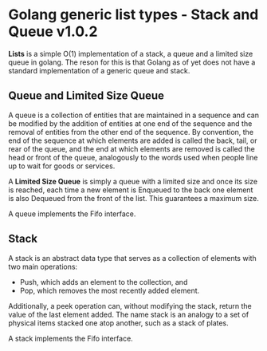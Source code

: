 # Golang generic list types - Stack and Queue v1.0.2

**Lists** is a simple O(1) implementation of a stack, a queue and a limited size queue in golang. 
The reson for this is that Golang as of yet does not have a standard implementation of a generic queue and stack.

## Queue and Limited Size Queue

A queue is a collection of entities that are maintained in a sequence and can be modified by the addition of entities at one end of the sequence and the removal of entities from the other end of the sequence. By convention, the end of the sequence at which elements are added is called the back, tail, or rear of the queue, and the end at which elements are removed is called the head or front of the queue, analogously to the words used when people line up to wait for goods or services.  

A **Limited Size Queue** is simply a queue with a limited size and once its size is reached, each time a new element is Enqueued to the back one element is also Dequeued from the front of the list. This guarantees a maximum size.
  
A queue implements the Fifo interface.

## Stack 

A stack is an abstract data type that serves as a collection of elements with two main operations:

 - Push, which adds an element to the collection, and  
 - Pop, which removes the most recently added element.  
  
Additionally, a peek operation can, without modifying the stack, return the value of the last element added. The name stack is an analogy to a set of physical items stacked one atop another, such as a stack of plates.  
  
A stack implements the Fifo interface.
